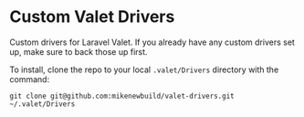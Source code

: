# Custom Valet Drivers

Custom drivers for Laravel Valet. If you already have any custom drivers set up, make sure to back those up first.

To install, clone the repo to your local `.valet/Drivers` directory with the command:

```
git clone git@github.com:mikenewbuild/valet-drivers.git ~/.valet/Drivers
```
